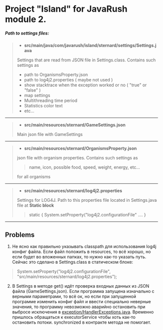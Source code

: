 # Project "Island" for JavaRush module 2.

##### **Path to settings files:**

> - **src/main/java/com/javarush/island/sternard/settings/Settings.java**
>
> Settings that are read from JSON file in Settings.class. Contains such settings as
> - path to OrganismsProperty.json
> - path to log4j2.properties ( maybe not used )
> - show stacktrace when the exception worked or no ( "true" or "false" )
> - map settings
> - Multithreading time period
> - Statistics color text
> - etc...

----

> - **src/main/resources/sternard/GameSettings.json**
>
> Main json file with GameSettings

----

> - **src/main/resources/sternard/OrganismsProperty.json**
>
> json file with organism properties. Contains such settings as
> > name, icon, possible food, speed, weight, energy, etc...
>
> for all organisms

----

> - **src/main/resources/sternard/log4j2.properties**
>
> Settings for LOG4J. Path to this properties file located in Settings.java file at **Static block**
> > static { System.setProperty("log4j2.configurationFile" .... }

----

## Problems

1. Не ясно как правильно указывать classpath для использования log4j конфиг файла.
   Если файл положить в resources, то всё хорошо, но если будет во вложенных папках, то нужно как-то указать путь.
   Сейчас это сделано в Settings.class в статическом блоке:

> System.setProperty("log4j2.configurationFile", "src/main/resources/sternard/log4j2.properties");

2. В Settings в методе get() идёт проверка входных данных из JSON файла (GameSettings.json). Если программа запущена
   изначально с верными параметрами, то всё ок, но если при запущенной программе изменить конфиг файл и ввести
   специально неверные
   значения, то программу невозможно аварийно остановить при выбросе исключения
   в [exception/HandlerExceptions.java](src/main/java/com/javarush/island/sternard/exception/HandlerExceptions.java).
   Временно пришлось обращаться к
   executorService чтобы хоть как-то остановить потоки. synchronized в контракте метода не помогает.












